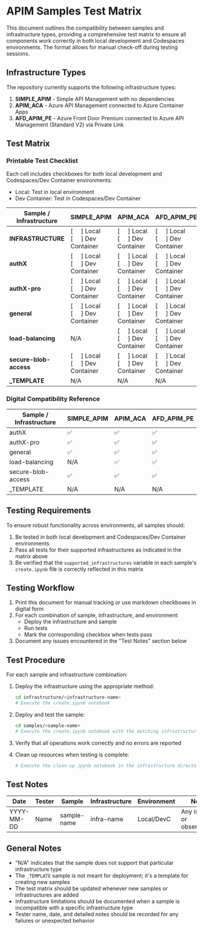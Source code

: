 # APIM Samples Test Matrix

This document outlines the compatibility between samples and infrastructure types, providing a comprehensive test matrix to ensure all components work correctly in both local development and Codespaces environments. The format allows for manual check-off during testing sessions.

## Infrastructure Types

The repository currently supports the following infrastructure types:

1. **SIMPLE_APIM** - Simple API Management with no dependencies
2. **APIM_ACA** - Azure API Management connected to Azure Container Apps
3. **AFD_APIM_PE** - Azure Front Door Premium connected to Azure API Management (Standard V2) via Private Link

## Test Matrix

### Printable Test Checklist

Each cell includes checkboxes for both local development and Codespaces/Dev Container environments:
- Local: Test in local environment
- Dev Container: Test in Codespaces/Dev Container

| Sample / Infrastructure | SIMPLE_APIM | APIM_ACA | AFD_APIM_PE |
|-------------------------|------------|----------|------------|
| **INFRASTRUCTURE** | [&nbsp;&nbsp;&nbsp;&nbsp;&nbsp;] Local<br>[&nbsp;&nbsp;&nbsp;&nbsp;&nbsp;] Dev Container | [&nbsp;&nbsp;&nbsp;&nbsp;&nbsp;] Local<br>[&nbsp;&nbsp;&nbsp;&nbsp;&nbsp;] Dev Container | [&nbsp;&nbsp;&nbsp;&nbsp;&nbsp;] Local<br>[&nbsp;&nbsp;&nbsp;&nbsp;&nbsp;] Dev Container |
| **authX** | [&nbsp;&nbsp;&nbsp;&nbsp;&nbsp;] Local<br>[&nbsp;&nbsp;&nbsp;&nbsp;&nbsp;] Dev Container | [&nbsp;&nbsp;&nbsp;&nbsp;&nbsp;] Local<br>[&nbsp;&nbsp;&nbsp;&nbsp;&nbsp;] Dev Container | [&nbsp;&nbsp;&nbsp;&nbsp;&nbsp;] Local<br>[&nbsp;&nbsp;&nbsp;&nbsp;&nbsp;] Dev Container |
| **authX-pro** | [&nbsp;&nbsp;&nbsp;&nbsp;&nbsp;] Local<br>[&nbsp;&nbsp;&nbsp;&nbsp;&nbsp;] Dev Container | [&nbsp;&nbsp;&nbsp;&nbsp;&nbsp;] Local<br>[&nbsp;&nbsp;&nbsp;&nbsp;&nbsp;] Dev Container | [&nbsp;&nbsp;&nbsp;&nbsp;&nbsp;] Local<br>[&nbsp;&nbsp;&nbsp;&nbsp;&nbsp;] Dev Container |
| **general** | [&nbsp;&nbsp;&nbsp;&nbsp;&nbsp;] Local<br>[&nbsp;&nbsp;&nbsp;&nbsp;&nbsp;] Dev Container | [&nbsp;&nbsp;&nbsp;&nbsp;&nbsp;] Local<br>[&nbsp;&nbsp;&nbsp;&nbsp;&nbsp;] Dev Container | [&nbsp;&nbsp;&nbsp;&nbsp;&nbsp;] Local<br>[&nbsp;&nbsp;&nbsp;&nbsp;&nbsp;] Dev Container |
| **load-balancing** | N/A | [&nbsp;&nbsp;&nbsp;&nbsp;&nbsp;] Local<br>[&nbsp;&nbsp;&nbsp;&nbsp;&nbsp;] Dev Container | [&nbsp;&nbsp;&nbsp;&nbsp;&nbsp;] Local<br>[&nbsp;&nbsp;&nbsp;&nbsp;&nbsp;] Dev Container |
| **secure-blob-access** | [&nbsp;&nbsp;&nbsp;&nbsp;&nbsp;] Local<br>[&nbsp;&nbsp;&nbsp;&nbsp;&nbsp;] Dev Container | [&nbsp;&nbsp;&nbsp;&nbsp;&nbsp;] Local<br>[&nbsp;&nbsp;&nbsp;&nbsp;&nbsp;] Dev Container | [&nbsp;&nbsp;&nbsp;&nbsp;&nbsp;] Local<br>[&nbsp;&nbsp;&nbsp;&nbsp;&nbsp;] Dev Container |
| **_TEMPLATE** | N/A | N/A | N/A |

### Digital Compatibility Reference

| Sample / Infrastructure | SIMPLE_APIM | APIM_ACA | AFD_APIM_PE | 
|-------------------------|------------|----------|------------|
| authX | ✅ | ✅ | ✅ |
| authX-pro | ✅ | ✅ | ✅ |
| general | ✅ | ✅ | ✅ |
| load-balancing | N/A | ✅ | ✅ |
| secure-blob-access | ✅ | ✅ | ✅ |
| _TEMPLATE | N/A | N/A | N/A |

## Testing Requirements

To ensure robust functionality across environments, all samples should:

1. Be tested in both local development and Codespaces/Dev Container environments
2. Pass all tests for their supported infrastructures as indicated in the matrix above
3. Be verified that the `supported_infrastructures` variable in each sample's `create.ipynb` file is correctly reflected in this matrix

## Testing Workflow

1. Print this document for manual tracking or use markdown checkboxes in digital form
2. For each combination of sample, infrastructure, and environment:
   - Deploy the infrastructure and sample
   - Run tests 
   - Mark the corresponding checkbox when tests pass
3. Document any issues encountered in the "Test Notes" section below

## Test Procedure

For each sample and infrastructure combination:

1. Deploy the infrastructure using the appropriate method:
   ```bash
   cd infrastructure/<infrastructure-name>
   # Execute the create.ipynb notebook
   ```

2. Deploy and test the sample:
   ```bash
   cd samples/<sample-name>
   # Execute the create.ipynb notebook with the matching infrastructure
   ```

3. Verify that all operations work correctly and no errors are reported

4. Clean up resources when testing is complete:
   ```bash
   # Execute the clean-up.ipynb notebook in the infrastructure directory
   ```

## Test Notes

| Date | Tester | Sample | Infrastructure | Environment | Notes |
|------|--------|--------|---------------|-------------|-------|
| YYYY-MM-DD | Name | sample-name | infra-name | Local/DevC | Any issues or observations |

## General Notes

- "N/A" indicates that the sample does not support that particular infrastructure type
- The `_TEMPLATE` sample is not meant for deployment; it's a template for creating new samples
- The test matrix should be updated whenever new samples or infrastructures are added
- Infrastructure limitations should be documented when a sample is incompatible with a specific infrastructure type
- Tester name, date, and detailed notes should be recorded for any failures or unexpected behavior
